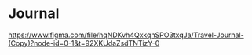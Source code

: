 # Journal

https://www.figma.com/file/hqNDKvh4QxkqnSPO3txqJa/Travel-Journal-(Copy)?node-id=0-1&t=92XKUdaZsdTNTizY-0
